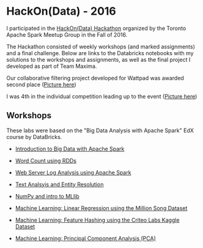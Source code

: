 # HackOn(Data) - 2016

I participated in the [HackOn(Data) Hackathon](https://hackondata.com/2016/) organized by the Toronto Apache Spark Meetup Group in the Fall of 2016.

The Hackathon consisted of weekly workshops (and marked assignments) and a final challenge. Below are links to the Databricks notebooks with my solutions to the workshops and assignments, as well as the final project I developed as part of Team Maxima.

Our collaborative filtering project developed for Wattpad was awarded second place ([Picture here](https://twitter.com/torapachespark/status/775100065526403073))

I was 4th in the individual competition leading up to the event ([Picture here](https://twitter.com/torapachespark/status/774651081431277569))

## Workshops

These labs were based on the "Big Data Analysis with Apache Spark" EdX course by DataBricks.

- [Introduction to Big Data with Apache Spark](https://databricks-prod-cloudfront.cloud.databricks.com/public/4027ec902e239c93eaaa8714f173bcfc/4130916707478699/1143069341219253/5235271887646276/latest.html)

- [Word Count using RDDs](https://databricks-prod-cloudfront.cloud.databricks.com/public/4027ec902e239c93eaaa8714f173bcfc/4130916707478699/2984331845604037/5235271887646276/latest.html)

- [Web Server Log Analysis using Apache Spark](https://databricks-prod-cloudfront.cloud.databricks.com/public/4027ec902e239c93eaaa8714f173bcfc/4130916707478699/283683511175126/5235271887646276/latest.html)

- [Text Analsyis and Entity Resolution](https://databricks-prod-cloudfront.cloud.databricks.com/public/4027ec902e239c93eaaa8714f173bcfc/4130916707478699/283683511175126/5235271887646276/latest.html)

- [NumPy and intro to MLlib](https://databricks-prod-cloudfront.cloud.databricks.com/public/4027ec902e239c93eaaa8714f173bcfc/4130916707478699/579405225552140/5235271887646276/latest.html)

- [Machine Learning: Linear Regression using the Million Song Dataset](https://databricks-prod-cloudfront.cloud.databricks.com/public/4027ec902e239c93eaaa8714f173bcfc/4130916707478699/691847368044289/5235271887646276/latest.html)

- [Machine Learning: Feature Hashing using the Criteo Labs Kaggle Dataset](https://databricks-prod-cloudfront.cloud.databricks.com/public/4027ec902e239c93eaaa8714f173bcfc/4130916707478699/3095737229371807/5235271887646276/latest.html)

- [Machine Learning: Principal Component Analysis (PCA)](https://databricks-prod-cloudfront.cloud.databricks.com/public/4027ec902e239c93eaaa8714f173bcfc/4130916707478699/263478820282756/5235271887646276/latest.html)
